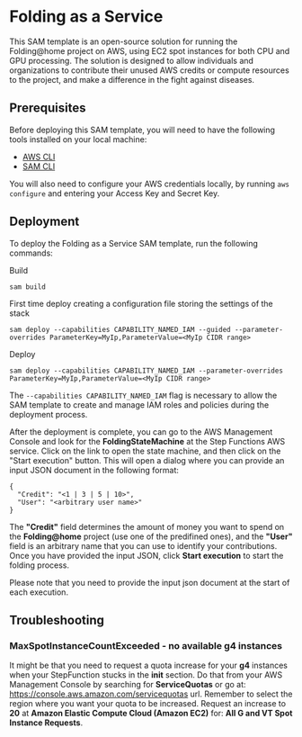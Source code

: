 # Folding as a Service
This SAM template is an open-source solution for running the Folding@home project on AWS, using EC2 spot instances for both CPU and GPU processing. The solution is designed to allow individuals and organizations to contribute their unused AWS credits or compute resources to the project, and make a difference in the fight against diseases.

## Prerequisites
Before deploying this SAM template, you will need to have the following tools installed on your local machine:

- [AWS CLI](https://aws.amazon.com/cli/)
- [SAM CLI](https://aws.amazon.com/serverless/sam/)

You will also need to configure your AWS credentials locally, by running `aws configure` and entering your Access Key and Secret Key.

## Deployment
To deploy the Folding as a Service SAM template, run the following commands:

Build
```
sam build
```

First time deploy creating a configuration file storing the settings of the stack
```
sam deploy --capabilities CAPABILITY_NAMED_IAM --guided --parameter-overrides ParameterKey=MyIp,ParameterValue=<MyIp CIDR range>
```

Deploy
```
sam deploy --capabilities CAPABILITY_NAMED_IAM --parameter-overrides ParameterKey=MyIp,ParameterValue=<MyIp CIDR range>
```

The `--capabilities CAPABILITY_NAMED_IAM` flag is necessary to allow the SAM template to create and manage IAM roles and policies during the deployment process.

After the deployment is complete, you can go to the AWS Management Console and look for the __FoldingStateMachine__ at the Step Functions AWS service. Click on the link to open the state machine, and then click on the "Start execution" button. This will open a dialog where you can provide an input JSON document in the following format:

```
{
  "Credit": "<1 | 3 | 5 | 10>",
  "User": "<arbitrary user name>"
}
```

The **"Credit"** field determines the amount of money you want to spend on the __Folding@home__ project (use one of the predifined ones), and the **"User"** field is an arbitrary name that you can use to identify your contributions. Once you have provided the input JSON, click **Start execution** to start the folding process.

Please note that you need to provide the input json document at the start of each execution.

## Troubleshooting

### MaxSpotInstanceCountExceeded - no available g4 instances
It might be that you need to request a quota increase for your **g4** instances when your StepFunction stucks in the __init__ section. Do that from your AWS Management Console by searching for **ServiceQuotas** or go at: <https://console.aws.amazon.com/servicequotas> url. Remember to select the region where you want your quota to be increased.
Request an increase to **20** at __Amazon Elastic Compute Cloud (Amazon EC2)__ for: **All G and VT Spot Instance Requests**.
